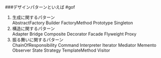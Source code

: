 ###デザインパターンといえば
#gof
1. 生成に関するパターン  
AbstractFactory
Builder
FactoryMethod
Prototype
Singleton
1. 構造に関するパターン  
Adapter
Bridge
Composite
Decorator
Facade
Flyweight
Proxy
1. 振る舞いに関するパターン  
ChainOfResponsibility
Command
Interpreter
Iterator
Mediator
Memento
Observer
State
Strategy
TemplateMethod
Visitor
